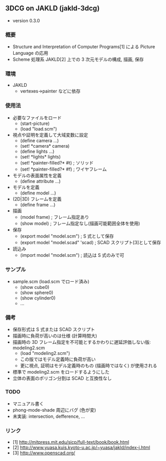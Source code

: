 ## 3DCG on JAKLD (jakld-3dcg)
* version 0.3.0

### 概要
* Structure and Interpretation of Computer Programs[1] による Picture Language の応用
* Scheme 処理系 JAKLD[2] 上での 3 次元モデルの構成, 描画, 保存

### 環境
* JAKLD
    * vertexes->painter などに依存

### 使用法
* 必要なファイルをロード
    * (start-picture)
    * (load "load.scm")
* 視点や証明を定義して大域変数に設定
    * (define camera ...)
    * (set! \*camera\* camera)
    * (define lights ...)
    * (set! \*lights\* lights)
    * (set! \*painter-filled?\* #t) ; ソリッド
    * (set! \*painter-filled?\* #f) ; ワイヤフレーム
* モデルの表面属性を定義
    * (define attribute ...)
* モデルを定義
    * (define model ...)
* (2D|3D) フレームを定義
    * (define frame ...)
* 描画
    * (model frame) ; フレーム指定あり
    * (show model)  ; フレーム指定なし(描画可能範囲全体を使用)
* 保存
    * (export model "model.scm") ; S 式として保存
    * (export model "model.scad" 'scad) ; SCAD スクリプト[3]として保存
* 読込み
    * (import model "model.scm") ; 読込は S 式のみで可

### サンプル
* sample.scm (load.scm でロード済み)
    * (show cube0)
    * (show sphere0)
    * (show cylinder0)
    * ...

### 備考
* 保存形式は S 式または SCAD スクリプト
* 描画時に負荷が高いのは仕様 (計算時間大)
* 描画時の 3D フレーム指定を不可能とするかわりに遅延評価しない版: modeling2.scm
    * (load "modeling2.scm")
    * この版ではモデル定義時に負荷が高い
    * 更に視点, 証明はモデル定義時のもの (描画時ではなく) が使用される
* 標準で modeling2.scm をロードするようにした
* 立体の表面のポリゴン分割は SCAD と互換性なし

### TODO
* マニュアル書く
* phong-mode-shade 周辺にバグ (色が変)
* 未実装: intersection, defference, ...

### リンク
* [1] http://mitpress.mit.edu/sicp/full-text/book/book.html
* [2] http://www.yuasa.kuis.kyoto-u.ac.jp/~yuasa/jakld/index-j.html
* [3] http://www.openscad.org/
